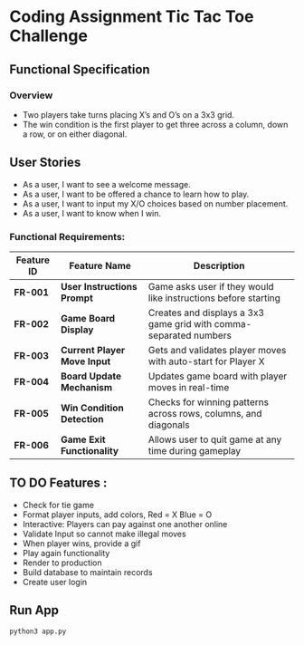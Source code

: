 # Coding Assignment Tic Tac Toe Challenge


## Functional Specification

### Overview
* Two players take turns placing X’s and O’s on a 3x3 grid.
* The win condition is the first player to get three across a column, down a row, or on either diagonal.

## User Stories
- As a user, I want to see a welcome message.
- As a user, I want to be offered a chance to learn how to play.
- As a user, I want to input my X/O choices based on number placement.
- As a user, I want to know when I win.

### Functional Requirements:
| Feature ID | Feature Name | Description |
|------------|--------------|-------------|
| **FR-001** | **User Instructions Prompt** | Game asks user if they would like instructions before starting |
| **FR-002** | **Game Board Display** | Creates and displays a 3x3 game grid with comma-separated numbers |
| **FR-003** | **Current Player Move Input** | Gets and validates player moves with auto-start for Player X |
| **FR-004** | **Board Update Mechanism** | Updates game board with player moves in real-time |
| **FR-005** | **Win Condition Detection** | Checks for winning patterns across rows, columns, and diagonals |
| **FR-006** | **Game Exit Functionality** | Allows user to quit game at any time during gameplay | 


## TO DO Features :
* Check for tie game
* Format player inputs, add colors, Red = X Blue = O
* Interactive:  Players can pay against one another online
* Validate Input so cannot make illegal moves
* When player wins, provide a gif
* Play again functionality
* Render to production
* Build database to maintain records
* Create user login

## Run App

`python3 app.py`
